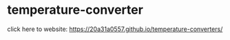 # temperature-converter
click here to website: https://20a31a0557.github.io/temperature-converters/
